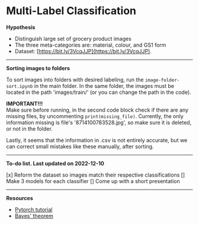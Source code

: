 # Multi-Label Classification

<b>Hypothesis</b>

- Distinguish large set of grocery product images
- The three meta-categories are: material, colour, and GS1 form
- Dataset: [https://bit.ly/3VcqJJP](https://bit.ly/3VcqJJP).

---

<b>Sorting images to folders</b>

To sort images into folders with desired labeling, run the <code>image-folder-sort.ipynb</code> in the main folder. In the same folder, the images must be located in the path 'images/train/' (or you can change the path in the code). 

<b>IMPORTANT!!!</b> <br>
Make sure before running, in the second code block check if there are any missing files, by uncommenting <code>print(missing_file)</code>. 
Currently, the only information missing is file's '8714100783528.jpg', so make sure it is deleted, or not in the folder.

Lastly, it seems that the information in .csv is not entirely accurate, but we can correct small mistakes like these manually, after sorting.

---

<b>To-do list. Last updated on 2022-12-10</b>

[x] Reform the dataset so images match their respective classifications
[] Make 3 models for each classifier
[] Come up with a short presentation

---

<b>Resources</b>

- [Pytorch tutorial](https://pytorch.org/tutorials/beginner/blitz/cifar10_tutorial.html)
- [Bayes' theorem](https://en.wikipedia.org/wiki/Bayes%27_theorem)

